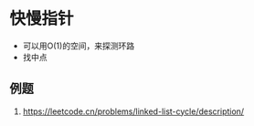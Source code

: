 # 快慢指针

- 可以用O(1)的空间，来探测环路
- 找中点

## 例题
1. https://leetcode.cn/problems/linked-list-cycle/description/